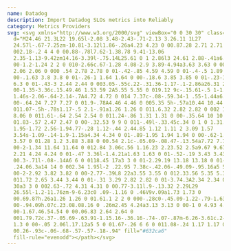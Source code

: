 ```yaml
---
name: Datadog
description: Import Datadog SLOs metrics into Reliably
category: Metrics Providers
svg: <svg xmlns="http://www.w3.org/2000/svg" viewBox="0 0 30 30" class=""><path
  d="M24.46 21.3L22 19.65l-2.08 3.48-2.43-.71-2.13 3.26.11 1L27
  24.57l-.67-7.25zm-10.81-3.12l1.86-.26a4.23 4.23 0 00.87.28 2.71 2.71 0
  002.18-.2 4 4 0 00.88-.78l7.62-1.38.78 9.41-13.06
  2.35-1.13-9.42zm14.16-3.39l-.75.14L25.61 0 1 2.86l3 24.61 2.88-.41a6.54 6.54 0
  00-1.2-1.24 2 2 0 010-2.66c.67-1.28 4.08-2.9 3.89-4.94a3.63 3.63 0 00-.88-2.38
  2.06 2.06 0 000 .54 2.78 2.78 0 01-.42-.85 4.59 4.59 0 01-.4-.5 1.89 1.89 0
  00-.1.63 3.8 3.8 0 01-.26-1 1.64 1.64 0 00-.18.6 3.85 3.85 0 01-.23-1.33 6.3
  6.3 0 01-.43-3 2.44 2.44 0 003.05-.55c.22-.31.36-1.17-.1-2.86a26.31 26.31 0
  00-1.35-3.36c.15.49.46 1.53.59 2A5.55 5.55 0 019.12 9c-.15.61-.5 1-1.39
  1.46s-2.06-.64-2.14-.7A4.72 4.72 0 014 7.37c-.08-.59.34-1 .55-1.44a6.53 6.53 0
  00-.64.24 7.27 7.27 0 01.9-.78A4.46 4.46 0 005.35 5h-.57a10.44 10.44 0
  011.07-.5h-.78s1.17-.5 2.1-.91a1.26 1.26 0 011.6.32 2.82 2.82 0 002 1.25 8.06
  8.06 0 011.61-.64 2.54 2.54 0 011.24-.86 1.31 1.31 0 00-.35.64 10 10 0
  01.83-.57 2.47 2.47 0 00-.32.53 9 9 0 011-.49l-.33.45c.34 0 1 0 1.31.05 1.61 0
  1.95-1.72 2.56-1.94.77-.28 1.12-.44 2.44.85 1.12 1.11 2 3.09 1.57
  3.54s-1.09-.14-1.9-1.15a4.34 4.34 0 01-.89-1.95 1.94 1.94 0 00-.62-1.06 3.57
  3.57 0 01.28 1.2 3.88 3.88 0 00.54 2.1c-.05.09-.08.47-.13.54a7.72 7.72 0
  00-2-1.34 11.64 11.64 0 012.84 3.06c.56 1.16.23 2.23.52 2.5a9.67 9.67 0 011.43
  2.21 4.24 4.24 0 01-.47 3.36l-1.4.21a1.63 1.63 0 01-.52-.19 3.43 3.43 0
  00.3-.71l-.08-.14A6 6 0 0118.45 17a3 3 0 01-2.29.19 13.18 13.18 0 01-3.67-2s0
  .24.06.3a14 14 0 002.34 1.95l-2 .22.95 7.38c-.42.06-.49.09-.95.16a5 5 0
  00-2-2.92 3.82 3.82 0 00-2.77-.39L8 22a3.55 3.55 0 012.33.56 5.35 5.35 0
  011.72 2.65 3.44 3.44 0 01-.31 3.29 2.82 2.82 0 01-3.74.3A2.34 2.34 0 009.6
  30a3 3 0 002.63-.72 4.31 4.31 0 00.77-3.11l.9-.13.32 2.29L29
  26.55l-1.2-11.76zm-9-6.23c0 .09-.1.16 0 .46V9v.09a1.73 1.73 0
  00.69.87h.26a1.26 1.26 0 01.61.1 2 2 0 000-.28c0-.45.09-1.22-.79-1.63a.87.87 0
  00-.94.09h.07c.23.08.08.16 0 .26m2.45 4.24a3.13 3.13 0 00-1 0 4.93 4.93 0
  00-1.67.46.54.54 0 00.06.83 2.64 2.64 0
  001.79.72c.37-.05.69-.63.91-1.15.16-.36.16-.74-.07-.87m-6.26-3.61c.2-.19-1-.44-1.95.2a1.3
  1.3 0 00-.05 2.06l.17.12a5 5 0 01.67-.26 6 6 0 011.08-.24 1.17 1.17 0
  00.26-.93c-.06-.68-.57-.57-.18-.94" fill="#632ca6"
  fill-rule="evenodd"></path></svg>
---
```

